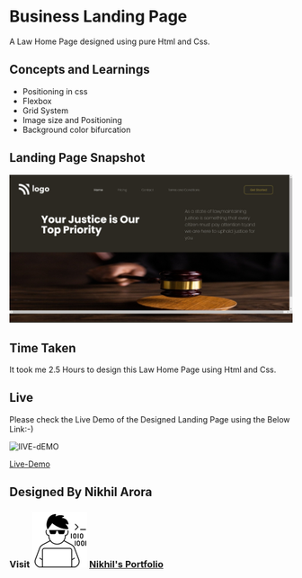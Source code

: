 # Business Landing Page
A Law Home Page designed using pure Html and Css.

## Concepts and Learnings

- Positioning in css
- Flexbox
- Grid System
- Image size and Positioning
- Background color bifurcation

## Landing Page Snapshot
![Snapshot](/Outputs/Web%20capture_22-8-2022_182654_127.0.0.1.jpeg)

## Time Taken

It took me 2.5 Hours to design this Law Home Page using Html and Css.

## Live

Please check the Live Demo of the Designed Landing Page using the Below Link:-)

![lIVE-dEMO](https://img.shields.io/badge/Live_Demo-<COLOR>)

[Live-Demo](https://exquisite-bienenstitch-d09f66.netlify.app/)

## Designed By Nikhil Arora 
### Visit ![I-write-code](Outputs/codericon-removebg-preview%20(1).png) [Nikhil's Portfolio](https://nikhilarora-protfolio.netlify.app/)
